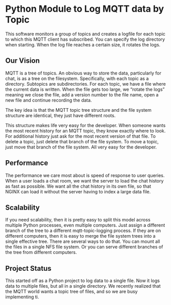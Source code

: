 
# Python Module to Log MQTT data by Topic

This software monitors a group of topics and creates a logfile
for each topic to which this MQTT client has subscribed. You can specify the log directory when starting.  When the log file reaches a certain size, it rotates the logs. 

## Our Vision
MQTT is a tree of topics.  An obvious way to store the data, particularly for chat, is as a tree on the filesystem.  Specifically, with each topic as a directory. Subtopics are subdirectories. For each topic,  we have a file where the current data is written.  When the file gets too large, we “rotate the logs” meaning we close the file, add a version number to the file name, open a new file and continue recording the data.  

The key idea is that the MQTT topic tree structure and the file system structure are identical, they just have different roots. 

This structure makes life very easy for the developer.  When someone wants the most recent history for an MQTT topic, they know exactly where to look.  For additional history just ask for the most recent version of that file.  To delete a topic, just delete that branch of the file system.  To move a topic, just move that branch of the file system. All very easy for the developer.

## Performance
The performance we care most about is speed of response to user queries.  When a user loads a chat room, we want the server to load the chat history as fast as possible. We want all the chat history in its own file, so that NGINX can load it without the server having to index a large data file. 

## Scalability
If you need scalability, then it is 
pretty easy to split this model across multiple Python processes, even multiple computers.  Just assign a different branch of the tree to a different mqtt-topic-logging process.  If they are on different computers, then it is easy to merge the file system trees into a single effective tree.   There are several ways to do that.      You can mount all the files in a single NFS file system.  Or you can serve different branches of the tree from different computers. 


## Project Status 
This started off as a Python project to log data to a single file.   Now it logs data to multiple files, but all in a single directory.    We recently realized that the MQTT world wants a topic tree of files, and so we are busy implementing ti. 
